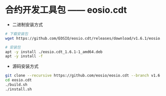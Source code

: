 # 合约开发工具包 —— eosio.cdt

- 二进制安装方式

```bash
# 下载安装包
wget https://github.com/EOSIO/eosio.cdt/releases/download/v1.6.1/eosio.cdt_1.6.1-1_amd64.deb

# 安装包
apt -y install ./eosio.cdt_1.6.1-1_amd64.deb
apt -y install -f
```

- 源码安装方式

```bash
git clone --recursive https://github.com/eosio/eosio.cdt --branch v1.6.1 --single-branch
cd eosio.cdt
./build.sh
./install.sh
```
